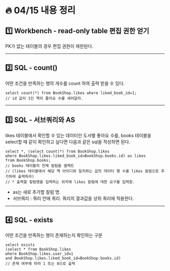 # :fire: 04/15 내용 정리

## :one: Workbench - read-only table 편집 권한 얻기

PK가 없는 테이블의 경우 편집 권한이 제한된다.

---

## :two: SQL - count()

어떤 조건을 만족하는 행의 개수를 count 하여 출력 받을 수 있다.

```
select count(*) from BookShop.likes where liked_book_id=1;
// id 값이 1인 책의 좋아요 수를 세어달라.
```

---

## :three: SQL - 서브쿼리와 AS

likes 테이블에서 확인할 수 있는 데이터인 도서별 좋아요 수를, books 테이블을 select할 때 같이 확인하고 싶다면 다음과 같은 sql을 작성하면 된다.

```
select *, (select count(*) from BookShop.likes
where BookShop.likes.liked_book_id=BookShop.books.id) as likes
from BookShop.books;
// books 테이블의 전체 칼럼을 셀렉트
// (likes 테이블에서 해당 책 아이디와 일치하는 값의 데이터 행 수를 likes 칼럼으로 추가하여 출력하라)
// * 출력할 칼럼명을 입력하는 위치에 likes 칼럼에 대한 요구를 입력함.
```

- as는 새로 추가할 칼럼 명.
- 서브쿼리 : 쿼리 안에 쿼리. 쿼리의 결과값을 상위 쿼리에 적용한다.

---

## :four: SQL - exists

어떤 조건을 만족하는 행이 존재하는지 확인하는 구문

```
select exists
(select * from BookShop.likes
where BookShop.likes.user_id=1
and BookShop.likes.liked_book_id=BookShop.books.id)
// 존재 여부에 따라 1 또는 0으로 출력
```
